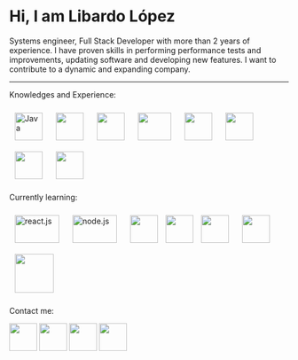 <h1>Hi, I am Libardo López</h1>

Systems engineer, Full Stack Developer with more than 2 years of experience. I have proven skills in performing performance tests and improvements, updating software and developing new features. I want to contribute to a dynamic and expanding company.

  
---

Knowledges and Experience:

<a href="#"><img src="https://i.blogs.es/8d2420/650_1000_java/1366_2000.png" width="50px" height="50px" alt="Java" style="padding-top:10px;padding-right:10px;padding-left:10px;padding-bottom:10px;"></a>    <a href="#"><img src="https://upload.wikimedia.org/wikipedia/commons/thumb/9/99/Unofficial_JavaScript_logo_2.svg/1200px-Unofficial_JavaScript_logo_2.svg.png" width="50px" height="50px" style="padding-top:10px;padding-right:10px;padding-left:10px;padding-bottom:10px;"></a>    <a href="#"><img src="https://upload.wikimedia.org/wikipedia/commons/thumb/c/c3/Python-logo-notext.svg/1200px-Python-logo-notext.svg.png" width="50px" height="50px" style="padding-top:10px;padding-right:10px;padding-left:10px;padding-bottom:10px;"></a>    <a href="#"><img src="https://www.php.net/images/meta-image.png" width="60px" height="50px" style="padding-top:10px;padding-right:10px;padding-left:10px;padding-bottom:10px;"></a>    <a href="#"><img src="https://upload.wikimedia.org/wikipedia/commons/thumb/9/9a/Laravel.svg/1200px-Laravel.svg.png" width="50px" height="50px" style="padding-top:10px;padding-right:10px;padding-left:10px;padding-bottom:10px;"></a>    <a href="#"><img src="https://lineadecodigo.com/wp-content/uploads/2014/04/sql-e1633736325758.png" width="50px" height="50px" style="padding-top:10px;padding-right:10px;padding-left:10px;padding-bottom:10px;"></a>    <a href="#"><img src="https://img.freepik.com/iconos-gratis/html-5_318-674234.jpg?w=2000" width="50px" height="50px" style="padding-top:10px;padding-right:10px;padding-left:10px;padding-bottom:10px;"></a>    <a href="#"><img src="https://img.freepik.com/iconos-gratis/css_318-698167.jpg" width="50px" height="50px" style="padding-top:10px;padding-right:10px;padding-left:10px;padding-bottom:10px;"></a>

Currently learning:

  <a href="#"><img src="https://www.datocms-assets.com/45470/1631110818-logo-react-js.png" alt="react.js" width="80px" height="50px" style="padding-top:10px;padding-right:10px;padding-left:10px;padding-bottom:10px;"></a>    <a href="#"><img src="https://upload.wikimedia.org/wikipedia/commons/thumb/d/d9/Node.js_logo.svg/1200px-Node.js_logo.svg.png" alt="node.js" width="80px" height="50px" style="padding-top:10px;padding-right:10px;padding-left:10px;padding-bottom:10px;"></a>    <a href="#"><img src="https://miro.medium.com/v2/resize:fit:512/1*doAg1_fMQKWFoub-6gwUiQ.png" width="50px" height="50px" style="padding-top:10px;padding-right:10px;padding-left:10px;padding-bottom:10px;"></a>    <a href="#"><img src="https://typescript-eslint.io/assets/files/logo-62ab572de114d03f1ec685d989f92cd6.svg" width="50px" height="50px"></a>   <a href="#"><img src="https://upload.wikimedia.org/wikipedia/commons/thumb/c/cf/Angular_full_color_logo.svg/1200px-Angular_full_color_logo.svg.png" width="50px" height="50px" style="padding-top:10px;padding-right:10px;padding-left:10px;padding-bottom:10px;"></a>    <a href="#"><img src="https://ajeetchaulagain.com/static/7cb4af597964b0911fe71cb2f8148d64/87351/express-js.png" width="50px" height="50px" style="padding-top:10px;padding-right:10px;padding-left:10px;padding-bottom:10px;"></a>    <a href="#"><img src="https://avatars.githubusercontent.com/u/131436?s=280&v=4" width="70px" height="70px" style="padding-top:10px;padding-right:10px;padding-left:10px;padding-bottom:10px;"></a>



Contact me:

<a href="https://www.linkedin.com/in/libardo06/" target="_blank">
<img src="https://img.freepik.com/iconos-gratis/linkedin_318-187585.jpg" width="50px" height="50px"></a>
<a href="mailto:libardo6699@gmail.com?subject=Hola%20Libardo" target="_blank">
<img src="https://img.freepik.com/iconos-gratis/gmail_318-674228.jpg" width="50px" height="50px"></a>
<a href="https://www.facebook.com/libardo.lopez6/" target="_blank">
<img src="https://upload.wikimedia.org/wikipedia/commons/thumb/5/51/Facebook_f_logo_%282019%29.svg/2048px-Facebook_f_logo_%282019%29.svg.png" width="50px" height="50px"></a>
<a href="https://www.instagram.com/libardo.lopez6/" target="_blank">
<img src="https://upload.wikimedia.org/wikipedia/commons/thumb/e/e7/Instagram_logo_2016.svg/2048px-Instagram_logo_2016.svg.png" width="50px" height="50px"></a>


